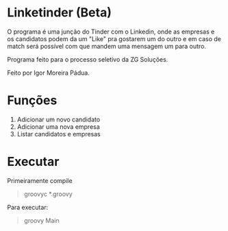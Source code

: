 # Linketinder (Beta)

O programa é uma junção do Tinder com o Linkedin, onde as empresas e os candidatos podem da um "Like" pra gostarem um do outro e em caso de match será possível com que mandem uma mensagem um para outro.

Programa feito para o processo seletivo da ZG Soluções. 

Feito por Igor Moreira Pádua.

# Funções

1. Adicionar um novo candidato
2. Adicionar uma nova empresa
3. Listar candidatos e empresas

# Executar

Primeiramente compile

> groovyc *.groovy

Para executar:

> groovy Main

